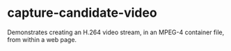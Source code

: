 # capture-candidate-video

Demonstrates creating an H.264 video stream, in an MPEG-4 container file, from within a web page.
